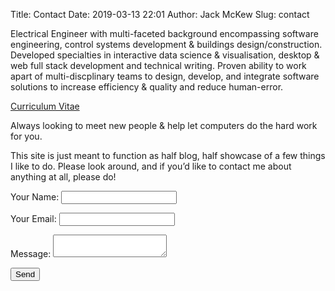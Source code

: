 Title: Contact
Date: 2019-03-13 22:01
Author: Jack McKew
Slug: contact

Electrical Engineer with multi-faceted background encompassing software engineering, control systems development & buildings design/construction. Developed specialties in interactive data science & visualisation, desktop & web full stack development and technical writing. Proven ability to work apart of multi-discplinary teams to design, develop, and integrate software solutions to increase efficiency & quality and reduce human-error.

[Curriculum Vitae]({attach}/files/Jack_McKew_CV.pdf)

Always looking to meet new people & help let computers do the hard work for you.

This site is just meant to function as half blog, half showcase of a few things I like to do. Please look around, and if you’d like to contact me about anything at all, please do!


<form name="contact" method="POST" data-netlify="true">
  <p>
    <label>Your Name: <input type="text" name="name" /></label>   
  </p>
  <p>
    <label>Your Email: <input type="email" name="email" /></label>
  </p>
  <p>
    <label>Message: <textarea name="message"></textarea></label>
  </p>
  <p>
    <button type="submit">Send</button>
  </p>
</form>
